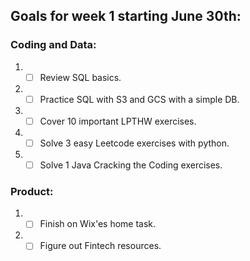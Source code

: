 ## Goals for week 1 starting June 30th:

### Coding and Data:
1. - [ ] Review SQL basics.
2. - [ ] Practice SQL with S3 and GCS with a simple DB.
3.  - [ ] Cover 10 important LPTHW exercises.
4. - [ ] Solve 3 easy Leetcode exercises with python.
5. - [ ] Solve 1 Java Cracking the Coding exercises.

### Product:
1. - [ ] Finish on Wix'es home task.
2. - [ ] Figure out Fintech resources.
